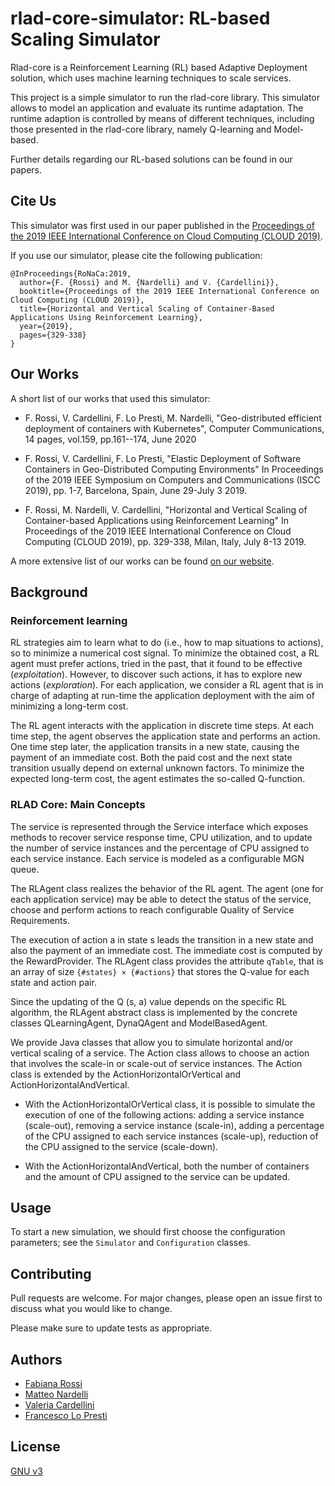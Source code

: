 # rlad-core-simulator: RL-based Scaling Simulator

Rlad-core is a Reinforcement Learning (RL) based Adaptive Deployment solution, which uses machine learning techniques to scale services. 

This project is a simple simulator to run the rlad-core library. This simulator allows to model an application and evaluate its runtime adaptation. The runtime adaption is controlled by means of different techniques, including those presented in the rlad-core library, namely Q-learning and Model-based. 

Further details regarding our RL-based solutions can be found in our papers. 

## Cite Us

This simulator was first used in our paper published in the [Proceedings of the 2019 IEEE International Conference on Cloud Computing (CLOUD 2019)](https://ieeexplore.ieee.org/document/8814555). 

If you use our simulator, please cite the following publication: 

```
@InProceedings{RoNaCa:2019,
  author={F. {Rossi} and M. {Nardelli} and V. {Cardellini}},
  booktitle={Proceedings of the 2019 IEEE International Conference on Cloud Computing (CLOUD 2019)}, 
  title={Horizontal and Vertical Scaling of Container-Based Applications Using Reinforcement Learning}, 
  year={2019},
  pages={329-338}
}
```

## Our Works

A short list of our works that used this simulator:

- F. Rossi, V. Cardellini, F. Lo Presti, M. Nardelli, "Geo-distributed efficient deployment of containers with Kubernetes", Computer Communications, 14 pages, vol.159, pp.161--174, June 2020

- F. Rossi, V. Cardellini, F. Lo Presti, "Elastic Deployment of Software Containers in Geo-Distributed Computing Environments" In Proceedings of the 2019 IEEE Symposium on Computers and Communications (ISCC 2019), pp. 1-7, Barcelona, Spain, June 29-July 3 2019.

- F. Rossi, M. Nardelli, V. Cardellini, "Horizontal and Vertical Scaling of Container-based Applications using Reinforcement Learning" In Proceedings of the 2019 IEEE International Conference on Cloud Computing (CLOUD 2019), pp. 329-338, Milan, Italy, July 8-13 2019. 

A more extensive list of our works can be found [on our website](http://www.ce.uniroma2.it/~fabiana/#publications).


## Background 

### Reinforcement learning

RL strategies aim to learn what to do (i.e., how to map situations to actions), so to minimize a numerical cost signal. To minimize the obtained cost, a RL agent must prefer actions, tried in the past, that it found to be effective (_exploitation_). 
However, to discover such actions, it has to explore new actions (_exploration_). For each application, we consider a RL agent that is in charge of adapting at run-time the application deployment with the aim of minimizing a long-term cost.

The RL agent interacts with the application in discrete time steps. At each time step, the agent observes the application state and performs an action. One time step later, the application transits in a new state, causing the payment of an immediate cost. Both the paid cost and the next state transition usually depend on external unknown factors. To minimize the expected long-term cost, the agent estimates the so-called Q-function. 


### RLAD Core: Main Concepts

The service is represented through the Service interface which exposes methods to recover service response time, CPU utilization, and to update the number of service instances and the percentage of CPU assigned to each service instance. Each service is modeled as a configurable MGN queue. 

The RLAgent class realizes the behavior of the RL agent. The agent (one for each application service) may be able to detect the status of the service, choose and perform actions to reach configurable Quality of Service Requirements. 

The execution of action a in state s leads the transition in a new state and also the payment of an immediate cost. The immediate cost is computed by the RewardProvider. The RLAgent class provides the attribute `qTable`, that is an array of size `{#states} × {#actions}` that stores the Q-value for each state and action pair. 

Since the updating of the Q (s, a) value depends on the specific RL algorithm, the RLAgent abstract class is implemented by the concrete classes QLearningAgent, DynaQAgent and ModelBasedAgent.

We provide Java classes that allow you to simulate horizontal and/or vertical scaling of a service. The Action class allows to choose an action that involves the scale-in or scale-out of service instances.
The Action class is extended by the ActionHorizontalOrVertical and ActionHorizontalAndVertical. 

- With the ActionHorizontalOrVertical class, it is possible to simulate the execution of one of the following actions: adding a service instance (scale-out), removing a service instance (scale-in), adding a percentage of the CPU assigned to each service instances (scale-up), reduction of the CPU assigned to the service (scale-down).

- With the ActionHorizontalAndVertical, both the number of containers and the amount of CPU assigned to the service can be updated.


## Usage 

To start a new simulation, we should first choose the configuration parameters; see the `Simulator` and `Configuration` classes.

## Contributing
Pull requests are welcome. For major changes, please open an issue first to discuss what you would like to change.

Please make sure to update tests as appropriate.

## Authors 

- [Fabiana Rossi](http://www.ce.uniroma2.it/~fabiana/)
- [Matteo Nardelli](http://www.ce.uniroma2.it/~nardelli/)
- [Valeria Cardellini](http://www.ce.uniroma2.it/~valeria/)
- [Francesco Lo Presti](http://www.ce.uniroma2.it/~lopresti/)

## License
[GNU v3](LICENSE.md)

